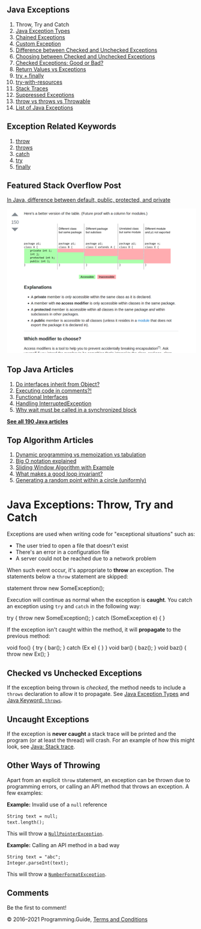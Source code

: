 <span class="underline"></span>

<span class="underline"></span>

## Java Exceptions

1.  Throw, Try and Catch
2.  [Java Exception Types](exception-types.html)
3.  [Chained Exceptions](chained-exceptions.html)
4.  [Custom Exception](custom-exception.html)
5.  [Difference between Checked and Unchecked Exceptions](difference-between-checked-and-unchecked-exceptions.html)
6.  [Choosing between Checked and Unchecked Exceptions](choosing-between-checked-and-unchecked-exceptions.html)
7.  [Checked Exceptions: Good or Bad?](checked-exceptions-good-or-bad.html)
8.  [Return Values vs Exceptions](return-values-vs-exceptions.html)
9.  [try + finally](try-finally.html)
10. [try-with-resources](try-with-resources.html)
11. [Stack Traces](stack-trace.html)
12. [Suppressed Exceptions](suppressed-exceptions.html)
13. [throw vs throws vs Throwable](throw-vs-throws-vs-throwable.html)
14. [List of Java Exceptions](list-of-java-exceptions.html)

## Exception Related Keywords

1.  [throw](throw.html)
2.  [throws](throws.html)
3.  [catch](catch.html)
4.  [try](try.html)
5.  [finally](finally.html)

## Featured Stack Overflow Post

[In Java, difference between default, public, protected, and private](https://stackoverflow.com/a/33627846/276052)

[<img src="../images/so-featured-33627846.png" alt="StackOverflow screenshot thumbnail" class="screenshot" />](https://stackoverflow.com/a/33627846/276052)

<span class="underline"></span>

## Top Java Articles

1.  [Do interfaces inherit from Object?](do-interfaces-inherit-from-object.html)
2.  [Executing code in comments?!](executing-code-in-comments.html)
3.  [Functional Interfaces](functional-interfaces.html)
4.  [Handling InterruptedException](handling-interrupted-exceptions.html)
5.  [Why wait must be called in a synchronized block](why-wait-must-be-in-synchronized.html)

[**See all 190 Java articles**](index.html)

## Top Algorithm Articles

1.  [Dynamic programming vs memoization vs tabulation](../dynamic-programming-vs-memoization-vs-tabulation.html)
2.  [Big O notation explained](../big-o-notation-explained.html)
3.  [Sliding Window Algorithm with Example](../sliding-window-example.html)
4.  [What makes a good loop invariant?](../what-makes-a-good-loop-invariant.html)
5.  [Generating a random point within a circle (uniformly)](../random-point-within-circle.html)

# Java Exceptions: Throw, Try and Catch

Exceptions are used when writing code for "exceptional situations" such as:

- The user tried to open a file that doesn't exist
- There's an error in a configuration file
- A server could not be reached due to a network problem

When such event occur, it's appropriate to **throw** an exception. The statements below a `throw` statement are skipped:

statement throw new SomeException();

Execution will continue as normal when the exception is **caught**. You catch an exception using `try` and `catch` in the following way:

try { throw new SomeException(); } catch (SomeException e) { }

If the exception isn't caught within the method, it will **propagate** to the previous method:

void foo() { try { bar(); } catch (Ex e) { } } void bar() { baz(); } void baz() { throw new Ex(); }

## Checked vs Unchecked Exceptions

If the exception being thrown is _checked_, the method needs to include a `throws` declaration to allow it to propagate. See [Java Exception Types](exception-types.html) and [Java Keyword: `throws`](throws.html).

## Uncaught Exceptions

If the exception is **never caught** a stack trace will be printed and the program (or at least the thread) will crash. For an example of how this might look, see [Java: Stack trace](stack-trace.html).

## Other Ways of Throwing

Apart from an explicit `throw` statement, an exception can be thrown due to programming errors, or calling an API method that throws an exception. A few examples:

**Example:** Invalid use of a `null` reference

    String text = null;
    text.length();

This will throw a [`NullPointerException`](https://docs.oracle.com/javase/8/docs/api/java/lang/NullPointerException.html).

**Example:** Calling an API method in a bad way

    String text = "abc";
    Integer.parseInt(text);

This will throw a [`NumberFormatException`](https://docs.oracle.com/javase/8/docs/api/java/lang/NumberFormatException.html).

## Comments

Be the first to comment!

© 2016–2021 Programming.Guide, [Terms and Conditions](../terms-and-conditions.html)
